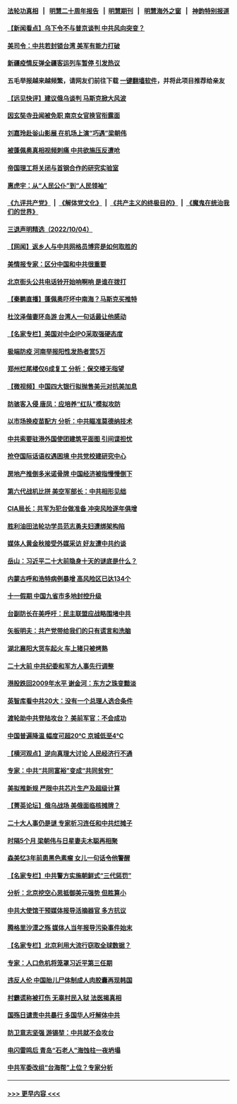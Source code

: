 #### [法轮功真相](https://github.com/gfw-breaker/truth/blob/master/README.md?t=0) &nbsp;&nbsp;|&nbsp;&nbsp; [明慧二十周年报告](https://github.com/gfw-breaker/mh-reports/blob/master/README.md?t=0) &nbsp;&nbsp;|&nbsp;&nbsp;[明慧期刊](https://github.com/gfw-breaker/mh-qikan) &nbsp;&nbsp;|&nbsp;&nbsp; [明慧海外之窗](https://github.com/gfw-breaker/mh-news/blob/master/README.md?t=0) &nbsp;&nbsp;|&nbsp;&nbsp; [神韵特别报道](https://github.com/gfw-breaker/mh-news/blob/master/shenyun.md?t=0)
#### [【新闻看点】乌下令不与普京谈判 中共风向突变？](../pages/nsc413/n13839071.md?t=10051450) 
#### [美司令：中共若封锁台湾 美军有能力打破](../pages/nsc413/n13839105.md?t=10051450) 
#### [新疆疫情反弹全疆客运列车暂停 引发热议](../pages/nsc413/n13839083.md?t=10051450) 
#### 五毛举报越来越频繁，请网友们前往下载 [一键翻墙软件](https://github.com/gfw-breaker/ssr-accounts)，并将此项目推荐给亲友
#### [【远见快评】建议俄乌谈判 马斯克掀大风波](../pages/nsc413/n13839031.md?t=10051450) 
#### [因玄奘寺丑闻被免职 南京女官换官衔露面](../pages/nsc413/n13838922.md?t=10051450) 
#### [刘嘉玲赴釡山影展 在机场上演“巧遇”梁朝伟](../pages/nsc413/n13839026.md?t=10051450) 
#### [被蓬佩奥真相视频刺痛 中共欲施压反遭呛](../pages/nsc413/n13838934.md?t=10051450) 
#### [帝国理工将关闭与首钢合作的研究实验室](../pages/nsc413/n13838949.md?t=10051450) 
#### [惠虎宇：从“人民公仆”到“人民领袖”](../pages/nsc413/n13838962.md?t=10051450) 
#### [《九评共产党》](https://github.com/begood0513/9ping.md/blob/master/README.md) &nbsp;|&nbsp; [《解体党文化》](../../../../jtdwh.md/blob/master/README.md)  &nbsp;|&nbsp; [《共产主义的终极目的》](../../../../gczydzjmd.md/blob/master/README.md) &nbsp;|&nbsp; [《魔鬼在统治我们的世界》](../../../../mgztzwmdsj.md/blob/master/README.md) 
#### [三退声明精选（2022/10/04）](../pages/nsc413/n13839057.md?t=10051450) 
#### [【网闻】返乡人与中共网格员博弈是如何取胜的](../pages/nsc413/n13838976.md?t=10051450) 
#### [美情报专家：区分中国和中共很重要](../pages/nsc413/n13839021.md?t=10051450) 
#### [北京街头公共电话铃开始响啊响 是谁在拨打](../pages/nsc413/n13838907.md?t=10051450) 
#### [【秦鹏直播】蓬佩奥吓坏中南海？马斯克买推特](../pages/nsc413/n13838790.md?t=10051450) 
#### [杜汶泽偕妻环岛游 台湾人一句话最让他感动](../pages/nsc413/n13838905.md?t=10051450) 
#### [【名家专栏】美国对中企IPO采取强硬态度](../pages/nsc413/n13838731.md?t=10051450) 
#### [极端防疫 河南举报阳性发热者赏5万](../pages/nsc413/n13838700.md?t=10051450) 
#### [郑州烂尾楼仅6成复工 分析：保交楼无指望](../pages/nsc413/n13838860.md?t=10051450) 
#### [【微视频】中国四大银行拟抛售美元对抗美加息](../pages/nsc413/n13838787.md?t=10051450) 
#### [防骇客入侵 唐凤：应培养“红队”模拟攻防](../pages/nsc413/n13838796.md?t=10051450) 
#### [以市场换疫苗配方 分析：中共瞄准莫德纳技术](../pages/nsc413/n13838792.md?t=10051450) 
#### [中共索要驻港外国使团建筑平面图 引间谍担忧](../pages/nsc413/n13838842.md?t=10051450) 
#### [抢夺国际话语权遇困境 中共党校建研究中心](../pages/nsc413/n13838684.md?t=10051450) 
#### [房地产推倒多米诺骨牌 中国经济被指慢慢倒下](../pages/nsc413/n13838727.md?t=10051450) 
#### [第六代战机比拼 美空军部长：中共相形见绌](../pages/nsc413/n13838681.md?t=10051450) 
#### [CIA局长：共军为犯台做准备 冲突风险逐年俱增](../pages/nsc413/n13837946.md?t=10051450) 
#### [胜利油田法轮功学员范志勇夫妇遭绑架构陷](../pages/nsc413/n13838044.md?t=10051450) 
#### [媒体人黄金秋接受外媒采访 好友遭中共约谈](../pages/nsc413/n13838646.md?t=10051450) 
#### [岳山：习近平二十大前隐身十天的谜底是什么？](../pages/nsc413/n13838677.md?t=10051450) 
#### [内蒙古呼和浩特病例暴增 高风险区已达134个](../pages/nsc413/n13838623.md?t=10051450) 
#### [十一假期 中国九省市多地封控升级](../pages/nsc413/n13838534.md?t=10051450) 
#### [台副防长在美呼吁：民主联盟应战略围堵中共](../pages/nsc413/n13838589.md?t=10051450) 
#### [矢板明夫：共产党带给我们的只有谎言和洗脑](../pages/nsc413/n13838517.md?t=10051450) 
#### [湖北襄阳大货车起火 车上猪只被烤熟](../pages/nsc413/n13838426.md?t=10051450) 
#### [二十大前 中共纪委和军方人事先行调整](../pages/nsc413/n13838485.md?t=10051450) 
#### [港股跌回2009年水平 谢金河：东方之珠变黯淡](../pages/nsc413/n13838394.md?t=10051450) 
#### [英智库看中共20大：没有一个总理人选合条件](../pages/nsc413/n13838292.md?t=10051450) 
#### [渡轮助中共登陆攻台？ 美前军官：不会成功](../pages/nsc413/n13838428.md?t=10051450) 
#### [中国普遍降温 幅度可超20℃ 京城低至4℃](../pages/nsc413/n13838373.md?t=10051450) 
#### [【横河观点】逆向真理大讨论 人民经济行不通](../pages/nsc413/n13838280.md?t=10051450) 
#### [专家：中共“共同富裕”变成“共同贫穷”](../pages/nsc413/n13838300.md?t=10051450) 
#### [美拟推新规 严限中共芯片生产及超级计算](../pages/nsc413/n13838241.md?t=10051450) 
#### [【菁英论坛】俄乌战场 美俄面临核摊牌？](../pages/nsc413/n13837616.md?t=10051450) 
#### [二十大人事仍是谜 专家析习连任和中共烂摊子](../pages/nsc413/n13838146.md?t=10051450) 
#### [时隔5个月 梁朝伟与日星妻夫木聪再相聚](../pages/nsc413/n13838260.md?t=10051450) 
#### [森美忆3年前患黑色素瘤 女儿一句话令他警醒](../pages/nsc413/n13838236.md?t=10051450) 
#### [【名家专栏】中共警方实施朝鲜式“三代惩罚”](../pages/nsc413/n13838045.md?t=10051450) 
#### [分析：北京挖空心思抵御美元强势 但胜算小](../pages/nsc413/n13838226.md?t=10051450) 
#### [中共大使馆干预媒体报导活摘器官 多方抗议](../pages/nsc413/n13838214.md?t=10051450) 
#### [腾格里沙漠之殇 媒体人当年报导污染事件始末](../pages/nsc413/n13838217.md?t=10051450) 
#### [【名家专栏】北京利用大流行窃取全球数据？](../pages/nsc413/n13838040.md?t=10051450) 
#### [专家：人口危机将笼罩习近平第三任期](../pages/nsc413/n13837863.md?t=10051450) 
#### [违反人伦 中国胎儿尸体制成人肉胶囊再现韩国](../pages/nsc413/n13837111.md?t=10051450) 
#### [村霸谎称被打伤 无辜村民入狱 法医揭真相](../pages/nsc413/n13838149.md?t=10051450) 
#### [国殇日谴责中共暴行 多国华人吁解体中共](../pages/nsc413/n13838156.md?t=10051450) 
#### [防卫意志坚强 游锡堃：中共就不会攻台](../pages/nsc413/n13837992.md?t=10051450) 
#### [电闪雷鸣后  青岛“石老人”海蚀柱一夜坍塌](../pages/nsc413/n13837958.md?t=10051450) 
#### [中共军委改组“台海帮”上位？专家分析](../pages/nsc413/n13837959.md?t=10051450) 

----
#### [ >>> 更早内容 <<< ](../indexes/nsc413-earlier.md)
